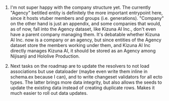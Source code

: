 1. I'm not super happy with the company structure yet.
   The currently "Agency" betitled entity is definitely the more important entrypoint here, since
   it hosts vtuber members and groups (i.e. generations). "Company" on the other hand is just an appendix,
   and some companies that would, as of now, fall into the Agency dataset, like Kizuna AI Inc., don't even have a parent company managing them.
   It's debatable whether Kizuna AI Inc. now is a company or an agency, but since entities of the Agency dataset store the members working under them,
   and Kizuna AI Inc directly manages Kizuna AI, it should be stored as an Agency among Nijisanji and Hololive Production.

2. Next tasks on the roadmap are to update the resolvers to not load associations but use dataloader (maybe even write them inline in schema.ex because I can),
   and to write changeset validators for all ecto types. The latter brings more data integrity, but also allows the seeds to update the existing data instead of creating duplicate rows.
   Makes it much easier to roll out data updates.
